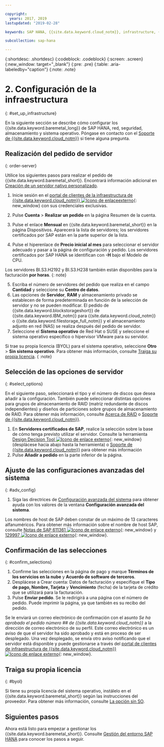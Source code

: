 ```yaml
---

copyright:
  years: 2017, 2019
lastupdated: "2019-02-28"

keywords: SAP HANA, {{site.data.keyword.cloud_notm}}, infrastructure, {{site.data.keyword.baremetal_short}}, SAP-certified infrastructure, deployment, BYOL,

subcollection: sap-hana

---
```


{:shortdesc: .shortdesc}
{:codeblock: .codeblock}
{:screen: .screen}
{:new_window: target="_blank"}
{:pre: .pre}
{:table: .aria-labeledby="caption"}
{:note: .note}

# 2. Configuración de la infraestructura
{: #set_up_infrastructure}

En la siguiente sección se describe cómo configurar los {{site.data.keyword.baremetal_long}} de SAP HANA, red, seguridad, almacenamiento y sistema operativo. Póngase en contacto con el [Soporte de {{site.data.keyword.cloud_notm}}](/docs/get-support?topic=get-support-getting-customer-support#getting-customer-support) si tiene alguna pregunta.

## Realización del pedido de servidor
{: order-server}

Utilice los siguientes pasos para realizar el pedido de {{site.data.keyword.baremetal_short}}. Encontrará información adicional en [Creación de un servidor nativo personalizado](/docs/bare-metal?topic=bare-metal-ordering-baremetal-server#ordering-baremetal-server).

1. Inicie sesión en el [portal de clientes de la infraestructura de {{site.data.keyword.cloud_notm}} ![Icono de enlaceexterno](../../icons/launch-glyph.svg "Icono de enlace externo")](https://control.softlayer.com){: new_window} con sus credenciales exclusivas.

2. Pulse **Cuenta** > **Realizar un pedido** en la página Resumen de la cuenta.
3. Pulse el enlace **Mensual** en {{site.data.keyword.baremetal_short}} en la página Dispositivos. Aparecerá la lista de servidores; los servidores certificados por SAP están en la parte superior de la lista.
4. Pulse el hiperenlace de **Precio inicial al mes** para seleccionar el servidor adecuado y pasar a la página de configuración y pedido. Los servidores certificados por SAP HANA se identifican con **-H** bajo el Modelo de CPU.  

Los servidores BI.S3.H2192 y BI.S3.H238 también están disponibles para la facturación **por horas**.
{: note}

5. Escriba el número de servidores del pedido que realiza en el campo **Cantidad** y seleccione su **Centro de datos**.
6. Las opciones de **Servidor**, **RAM** y almacenamiento privado se establecen de forma predeterminada en función de la selección de servidor y no se pueden modificar. El pedido de {{site.data.keyword.blockstorageshort}} de {{site.data.keyword.IBM_notm}} para {{site.data.keyword.cloud_notm}} o {{site.data.keyword.filestorage_full_notm}} y el almacenamiento adjunto en red (NAS) se realiza después del pedido de servidor.
7. Seleccione el **Sistema operativo** de Red Hat o SUSE y seleccione el sistema operativo específico o hipervisor VMware para su servidor.

Si trae su propia licencia (BYOL) para el sistema operativo, seleccione **Otro** > **Sin sistema operativo**. Para obtener más información, consulte [Traiga su propia licencia](#byol).
{ :note}

## Selección de las opciones de servidor
{: #select_options}

En el siguiente paso, seleccionará el tipo y el número de discos que desea añadir a la configuración. También puede seleccionar distintas opciones para grupos de almacenamiento de RAID (matriz redundante de discos independientes) y diseños de particiones sobre grupos de almacenamiento de RAID. Para obtener más información, consulte [Acerca de RAID](/docs/bare-metal?topic=bare-metal-about-raid#about-raid) o
[Soporte de {{site.data.keyword.cloud_notm}}](/docs/get-support?topic=get-support-getting-customer-support#getting-customer-support).

1. En **Servidores certificados de SAP**, realice la selección sobre la base de cómo tenga previsto utilizar el servidor. Consulte la herramienta [Design Decision Tool
![Icono de enlace externo](../../icons/launch-glyph.svg "Icono de enlace externo")](https://github.com/ibm-cloud-architecture/infrastructure-design-decision-tool){: new_window} (desplácese hacia abajo hasta la herramienta) o
[Soporte de {{site.data.keyword.cloud_notm}}](/docs/get-support?topic=get-support-getting-customer-support#getting-customer-support) para obtener más información
2. Pulse **Añadir a pedido** en la parte inferior de la página.

## Ajuste de las configuraciones avanzadas del sistema
{: #adv_config}

1. Siga las directrices de [Configuración avanzada del sistema](/docs/bare-metal?topic=bare-metal-ordering-baremetal-server#ordering-baremetal-server) para obtener ayuda con los valores de la ventana **Configuración avanzada del sistema**.

Los nombres de host de SAP deben constar de un máximo de 13 caracteres alfanuméricos. Para obtener más información sobre el nombre de host SAP, consulte [Notas de SAP 611361 ![Icono de enlace externo](../../icons/launch-glyph.svg "Icono de enlace externo")](https://launchpad.support.sap.com/#/611361){: new_window} y
[129997 ![Icono de enlace externo](../../icons/launch-glyph.svg "Icono de enlace externo")](https://launchpad.support.sap.com/#/129997){: new_window}.

## Confirmación de las selecciones
{: #confirm_selections}

1. Confirme las selecciones en la página de pago y marque **Términos de los servicios en la nube** y **Acuerdo de software de terceros**.
2. Desplácese a Crear cuenta: Datos de facturación y especifique el **Tipo de pago, Nombre, Tarjeta** y **Vencimiento** (fecha) de la tarjeta de crédito que se utilizará para la facturación.
3. Pulse **Enviar pedido**. Se le redirigirá a una página con el número de pedido. Puede imprimir la página, ya que también es su recibo del pedido.

Se le enviará un correo electrónico de confirmación con el asunto _Se ha aprobado el pedido número ## de {{site.data.keyword.cloud_notm}}_ a la dirección de correo electrónico de su perfil. Este correo electrónico es un aviso de que el servidor ha sido aprobado y está en proceso de ser desplegado. Una vez desplegado, se envía otro aviso notificando que el servidor está disponible y puede gestionarse a través del [portal de clientes de infraestructura de {{site.data.keyword.cloud_notm}}
![Icono de enlace externo](../../icons/launch-glyph.svg "Icono de enlace externo")](https://control.softlayer.com){: new_window}.

## Traiga su propia licencia
{: #byol}

Si tiene su propia licencia del sistema operativo, instálelo en el {{site.data.keyword.baremetal_short}} según las instrucciones del proveedor. Para obtener más información, consulte [La opción sin SO](/docs/bare-metal?topic=bare-metal-how-to-install-an-operating-system-on-a-no-os-server-#bm-no-os).

## Siguientes pasos

Ahora está listo para empezar a gestionar los {{site.data.keyword.baremetal_short}}. Consulte [Gestión del entorno SAP HANA](/docs/infrastructure/sap-hana?topic=sap-hana-manage_environment#manage_environment) para conocer los pasos a seguir.
